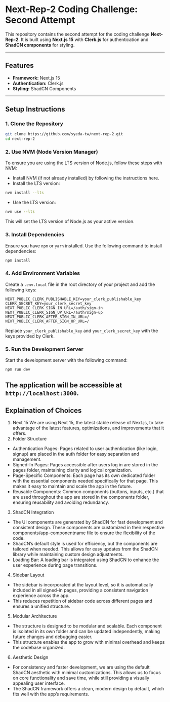 # Next-Rep-2 Coding Challenge: Second Attempt

This repository contains the second attempt for the coding challenge **Next-Rep-2**. It is built using **Next.js 15** with **Clerk.js** for authentication and **ShadCN components** for styling.

---

## Features
- **Framework:** Next.js 15  
- **Authentication:** Clerk.js  
- **Styling:** ShadCN Components  

---

## Setup Instructions
### 1. Clone the Repository
```bash
git clone https://github.com/syeda-tw/next-rep-2.git
cd next-rep-2
```
### 2. Use NVM (Node Version Manager)
To ensure you are using the LTS version of Node.js, follow these steps with NVM:
- Install NVM (if not already installed) by following the instructions here.
- Install the LTS version:
```bash
nvm install --lts
```
- Use the LTS version:
```bash
nvm use --lts
```
This will set the LTS version of Node.js as your active version.
### 3. Install Dependencies
Ensure you have `npm` or `yarn` installed. Use the following command to install dependencies:
```bash
npm install
```
### 4. Add Environment Variables
Create a `.env.local` file in the root directory of your project and add the following keys:
```plaintext
NEXT_PUBLIC_CLERK_PUBLISHABLE_KEY=your_clerk_publishable_key
CLERK_SECRET_KEY=your_clerk_secret_key
NEXT_PUBLIC_CLERK_SIGN_IN_URL=/auth/sign-in
NEXT_PUBLIC_CLERK_SIGN_UP_URL=/auth/sign-up
NEXT_PUBLIC_CLERK_AFTER_SIGN_IN_URL=/
NEXT_PUBLIC_CLERK_AFTER_SIGN_UP_URL=/
```
Replace `your_clerk_publishable_key` and `your_clerk_secret_key` with the keys provided by Clerk.
### 5. Run the Development Server
Start the development server with the following command:
```bash
npm run dev
```
The application will be accessible at `http://localhost:3000`.
---

## Explaination of Choices
1. Next 15
We are using Next 15, the latest stable release of Next.js, to take advantage of the latest features, optimizations, and improvements that it offers.
2. Folder Structure
- Authentication Pages: Pages related to user authentication (like login, signup) are placed in the auth folder for easy separation and management.
- Signed-In Pages: Pages accessible after users log in are stored in the pages folder, maintaining clarity and logical organization.
- Page-Specific Components: Each page has its own dedicated folder with the essential components needed specifically for that page. This makes it easy to maintain and scale the app in the future.
- Reusable Components: Common components (buttons, inputs, etc.) that are used throughout the app are stored in the components folder, ensuring reusability and avoiding redundancy.
3. ShadCN Integration
- The UI components are generated by ShadCN for fast development and consistent design. These components are customized in their respective components/app-componentname file to ensure the flexibility of the code.
- ShadCN’s default style is used for efficiency, but the components are tailored when needed. This allows for easy updates from the ShadCN library while maintaining custom design adjustments.
- Loading Bar: A loading bar is integrated using ShadCN to enhance the user experience during page transitions.
4. Sidebar Layout
- The sidebar is incorporated at the layout level, so it is automatically included in all signed-in pages, providing a consistent navigation experience across the app.
- This reduces repetition of sidebar code across different pages and ensures a unified structure.
5. Modular Architecture
- The structure is designed to be modular and scalable. Each component is isolated in its own folder and can be updated independently, making future changes and debugging easier.
- This structure enables the app to grow with minimal overhead and keeps the codebase organized.
6. Aesthetic Design
- For consistency and faster development, we are using the default ShadCN aesthetic with minimal customizations. This allows us to focus on core functionality and save time, while still providing a visually appealing user interface.
- The ShadCN framework offers a clean, modern design by default, which fits well with the app’s requirements.
